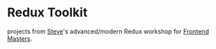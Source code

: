 # Redux Toolkit

projects from [Steve](https://twitter.com/stevekinney)'s advanced/modern Redux workshop for [Frontend Masters](https://frontendmasters.com).
